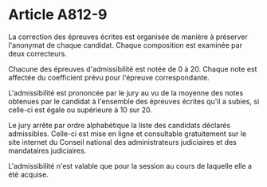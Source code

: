 # Article A812-9

La correction des épreuves écrites est organisée de manière à préserver l'anonymat de chaque candidat. Chaque composition est examinée par deux correcteurs.

Chacune des épreuves d'admissibilité est notée de 0 à 20. Chaque note est affectée du coefficient prévu pour l'épreuve correspondante.

L'admissibilité est prononcée par le jury au vu de la moyenne des notes obtenues par le candidat à l'ensemble des épreuves écrites qu'il a subies, si celle-ci est égale ou supérieure à 10 sur 20.

Le jury arrête par ordre alphabétique la liste des candidats déclarés admissibles. Celle-ci est mise en ligne et consultable gratuitement sur le site internet du Conseil national des administrateurs judiciaires et des mandataires judiciaires.

L'admissibilité n'est valable que pour la session au cours de laquelle elle a été acquise.
